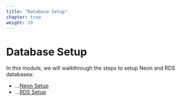 ```yaml
---
title: "Database Setup"
chapter: true
weight: 20
---
```


# Database Setup

In this module, we will walkthrough the steps to setup Neon and RDS databasea:

* ...[Neon Setup](../2_NeonSetup.html)
* ...[RDS Setup](../21_RDSSetup.html)
